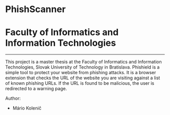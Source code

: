# PhishScanner
# Faculty of Informatics and Information Technologies

---

This project is a master thesis at the Faculty of Informatics and Information Technologies, Slovak University of Technology in Bratislava.
Phishield is a simple tool to protect your website from phishing attacks.
It is a browser extension that checks the URL of the website you are visiting against a list of known phishing URLs. If the URL is found to be malicious, the user is redirected to a warning page.

Author:
- Mário Kolenič
